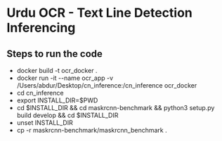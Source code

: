# Urdu OCR - Text Line Detection Inferencing

## Steps to run the code
* docker build -t ocr_docker .
* docker run -it --name ocr_app -v /Users/abdur/Desktop/cn_inference:/cn_inference ocr_docker
* cd cn_inference
* export INSTALL_DIR=$PWD
* cd $INSTALL_DIR && cd maskrcnn-benchmark && python3 setup.py build develop && cd $INSTALL_DIR
* unset INSTALL_DIR
* cp -r maskrcnn-benchmark/maskrcnn_benchmark .